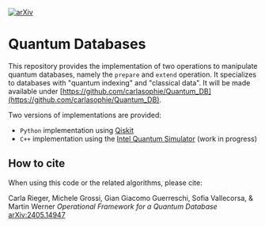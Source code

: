 [![arXiv](https://img.shields.io/static/v1?label=arXiv&message=2405.14947&color=success)](https://arxiv.org/abs/2405.14947)


# Quantum Databases

This repository provides the implementation of two operations to manipulate quantum databases, namely the `prepare` and `extend` operation. It specializes to databases with "quantum indexing" and "classical data". It will be made available under [https://github.com/carlasophie/Quantum_DB](https://github.com/carlasophie/Quantum_DB).

Two versions of implementations are provided:

- `Python` implementation using [Qiskit](https://www.ibm.com/quantum/qiskit)
- `C++` implementation using the [Intel Quantum Simulator](https://github.com/intel/intel-qs) (work in progress)

## How to cite

When using this code or the related algorithms, please cite:

   Carla Rieger, Michele Grossi, Gian Giacomo Guerreschi, Sofia Vallecorsa, & Martin Werner
   *Operational Framework for a Quantum Database*
   [arXiv:2405.14947](https://arxiv.org/abs/2405.14947)
